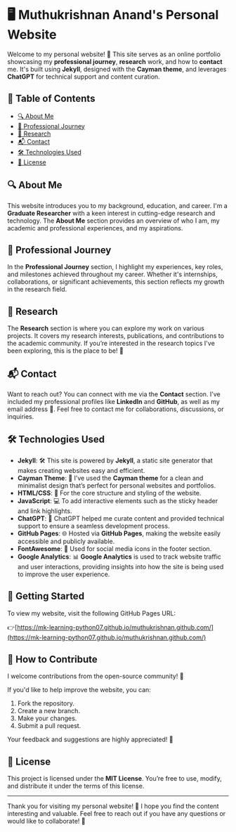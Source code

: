 # 🖥️ Muthukrishnan Anand's Personal Website

Welcome to my personal website! 🚀 This site serves as an online portfolio showcasing my **professional journey**, **research** work, and how to **contact** me. It's built using **Jekyll**, designed with the **Cayman theme**, and leverages **ChatGPT** for technical support and content curation.<br>


## 📑 Table of Contents

- [🔍 About Me](#about-me)
- [💼 Professional Journey](#professional-journey)
- [🔬 Research](#research)
- [📬 Contact](#contact)
- [🛠️ Technologies Used](#technologies-used)
- [📜 License](#license)

## 🔍 About Me

This website introduces you to my background, education, and career. I'm a **Graduate Researcher** with a keen interest in cutting-edge research and technology. The **About Me** section provides an overview of who I am, my academic and professional experiences, and my aspirations.

## 💼 Professional Journey

In the **Professional Journey** section, I highlight my experiences, key roles, and milestones achieved throughout my career. Whether it's internships, collaborations, or significant achievements, this section reflects my growth in the research field.

## 🔬 Research

The **Research** section is where you can explore my work on various projects. It covers my research interests, publications, and contributions to the academic community. If you’re interested in the research topics I've been exploring, this is the place to be! 🧠

## 📬 Contact

Want to reach out? You can connect with me via the **Contact** section. I’ve included my professional profiles like **LinkedIn** and **GitHub**, as well as my email address 📧. Feel free to contact me for collaborations, discussions, or inquiries.

## 🛠️ Technologies Used

- **Jekyll**: 🛠️ This site is powered by **Jekyll**, a static site generator that makes creating websites easy and efficient.
- **Cayman Theme**: 🎨 I’ve used the **Cayman theme** for a clean and minimalist design that’s perfect for personal websites and portfolios.
- **HTML/CSS**: 🔌 For the core structure and styling of the website.
- **JavaScript**: 💻 To add interactive elements such as the sticky header and link highlights.
- **ChatGPT**: 🤖 ChatGPT helped me curate content and provided technical support to ensure a seamless development process.
- **GitHub Pages**: 🌐 Hosted via **GitHub Pages**, making the website easily accessible and publicly available.
- **FontAwesome**: 🎨 Used for social media icons in the footer section.
- **Google Analytics**: 📊 **Google Analytics** is used to track website traffic and user interactions, providing insights into how the site is being used to improve the user experience.


## 🚀 Getting Started

To view my website, visit the following GitHub Pages URL:

👉[https://mk-learning-python07.github.io/muthukrishnan.github.com/](https://mk-learning-python07.github.io/muthukrishnan.github.com/)

## 📝 How to Contribute

I welcome contributions from the open-source community! 🤝

If you'd like to help improve the website, you can:
1. Fork the repository.
2. Create a new branch.
3. Make your changes.
4. Submit a pull request.

Your feedback and suggestions are highly appreciated! 🌟

## 📜 License

This project is licensed under the **MIT License**. You’re free to use, modify, and distribute it under the terms of this license.

---

Thank you for visiting my personal website! 🙏 I hope you find the content interesting and valuable. Feel free to reach out if you have any questions or would like to collaborate! 🤗
